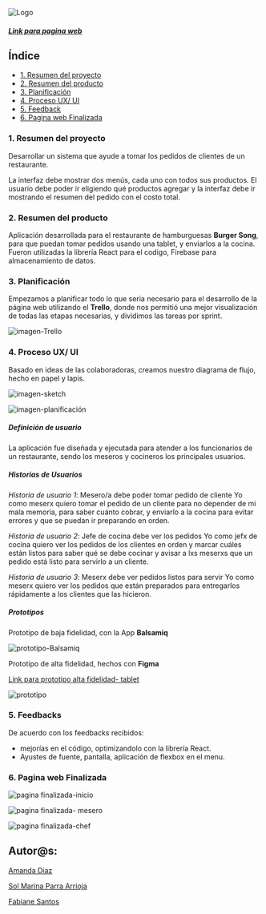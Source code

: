  
  ![Logo](./src/img/logo-readme.png)
 



##### [Link para pagina web ](https://burgersong.on.fleek.co/)




## **Índice**

* [1. Resumen del proyecto](#1-resumen-del-proyecto)
* [2. Resumen del producto](#2-resumen-del-producto)
* [3. Planificación](#3-planificacion)
* [4. Proceso UX/ UI](#4-proceso-de-ux)
* [5. Feedback](#5-feedback)
* [6. Pagina web Finalizada](#7-checklist)

### **1. Resumen del proyecto**

Desarrollar un sistema que ayude a tomar los pedidos de clientes de un restaurante.

La interfaz debe mostrar dos menús, cada uno con todos sus productos. El usuario debe poder ir eligiendo qué productos agregar y la interfaz debe ir mostrando el resumen del pedido con el costo total.

### **2. Resumen del producto**

Aplicación desarrollada para el  restaurante de hamburguesas **Burger Song**, para que puedan tomar pedidos usando una tablet, y enviarlos a la cocina. Fueron utilizadas la librería React para el codigo, Firebase para almacenamiento de datos.

### **3. Planificación**

Empezamos a planificar todo lo que seria necesario para el desarrollo de la página web utilizando el **Trello**, donde nos permitió una mejor visualización de todas las etapas necesarias, y dividimos las tareas por sprint.

![imagen-Trello](./src/img/trello.png)

### **4. Proceso UX/ UI**

 Basado en ideas de las colaboradoras, creamos nuestro diagrama de flujo, hecho en papel y lapis.

![imagen-sketch](./src/img/diagrama-de-flujo.jpeg)

![imagen-planificación]()


 ##### Definición de usuario


 La aplicación fue diseñada y ejecutada para atender a los funcionarios de un restaurante, sendo los meseros y cocineros los principales usuarios.



##### Historias de Usuarios

*Historia de usuario 1*: Mesero/a debe poder tomar pedido de cliente
Yo como meserx quiero tomar el pedido de un cliente para no depender de mi mala memoria, para saber cuánto cobrar, y enviarlo a la cocina para evitar errores y que se puedan ir preparando en orden.

*Historia de usuario 2*: Jefe de cocina debe ver los pedidos
Yo como jefx de cocina quiero ver los pedidos de los clientes en orden y marcar cuáles están listos para saber qué se debe cocinar y avisar a lxs meserxs que un pedido está listo para servirlo a un cliente.

*Historia de usuario 3*: Meserx debe ver pedidos listos para servir
Yo como meserx quiero ver los pedidos que están preparados para entregarlos rápidamente a los clientes que las hicieron.



##### Prototipos

Prototipo de baja fidelidad, con la App **Balsamiq**

![prototipo-Balsamiq](./src/img/balsamiq.png)

Prototipo de alta fidelidad, hechos con **Figma** 

[Link para prototipo alta fidelidad- tablet](https://www.figma.com/proto/EvUQiKTl7JCNLXxnneZJA6/Burger-Queen?node-id=123%3A2259&scaling=min-zoom) 

![prototipo](./src/img/figma-alta-fidelidad.png)




### **5. Feedbacks**  

De acuerdo con los feedbacks recibidos:

-  mejorías en el código, optimizandolo con la librería React.
- Ayustes de fuente, pantalla, aplicación de flexbox en el menu.



### **6. Pagina web Finalizada**

![pagina finalizada-inicio](./src/img/tablet1.png)


![pagina finalizada- mesero](./src/img/tablet3.png)


![pagina finalizada-chef](./src/img/tablet4.png)





## Autor@s:

  
  [Amanda Diaz](https://github.com/adbarquitectura?tab=repositories)


  [Sol Marina Parra Arrioja](https://github.com/SolMarina?tab=repositories)



  [Fabiane Santos](https://github.com/FabianeSantos?tab=repositories)